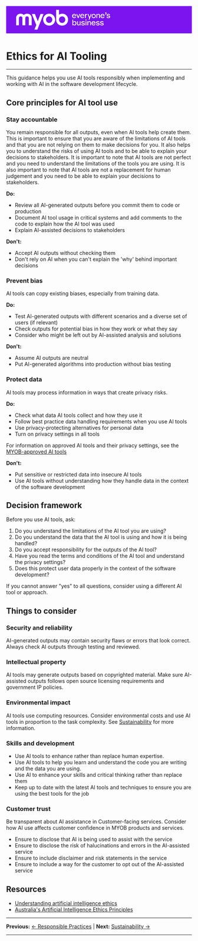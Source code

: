 ![MYOB Banner](../../assets/images/myob-banner.png)
---

# Ethics for AI Tooling

---


This guidance helps you use AI tools responsibly when implementing and working with AI in the software development lifecycle.

## Core principles for AI tool use

### Stay accountable
You remain responsible for all outputs, even when AI tools help create them. This is important to ensure that you are aware of the limitations of AI tools and that you are not relying on them to make decisions for you. It also helps you to understand the risks of using AI tools and to be able to explain your decisions to stakeholders. It is important to note that AI tools are not perfect and you need to understand the limitations of the tools you are using. It is also important to note that AI tools are not a replacement for human judgement and you need to be able to explain your decisions to stakeholders.

**Do:**
- Review all AI-generated outputs before you commit them to code or production
- Document AI tool usage in critical systems and add comments to the code to explain how the AI tool was used
- Explain AI-assisted decisions to stakeholders 

**Don't:**
- Accept AI outputs without checking them
- Don't rely on AI when you can't explain the 'why' behind important decisions

### Prevent bias
AI tools can copy existing biases, especially from training data.

**Do:**
- Test AI-generated outputs with different scenarios and a diverse set of users (if relevant)
- Check outputs for potential bias in how they work or what they say
- Consider who might be left out by AI-assisted analysis and solutions

**Don't:**
- Assume AI outputs are neutral
- Put AI-generated algorithms into production without bias testing

### Protect data
AI tools may process information in ways that create privacy risks.

**Do:**
- Check what data AI tools collect and how they use it
- Follow best practice data handling requirements when you use AI tools
- Use privacy-protecting alternatives for personal data
- Turn on privacy settings in all tools

For information on approved AI tools and their privacy settings, see the [MYOB-approved AI tools](../appendix/MYOB-approved-tools.md)

**Don't:**
- Put sensitive or restricted data into insecure AI tools
- Use AI tools without understanding how they handle data in the context of the software development

## Decision framework

Before you use AI tools, ask:

1. Do you understand the limitations of the AI tool you are using?
2. Do you understand the data that the AI tool is using and how it is being handled?
3. Do you accept responsibility for the outputs of the AI tool?
4. Have you read the terms and conditions of the AI tool and understand the privacy settings?
5. Does this protect user data properly in the context of the software development?

If you cannot answer "yes" to all questions, consider using a different AI tool or approach.

## Things to consider

### Security and reliability
AI-generated outputs may contain security flaws or errors that look correct. Always check AI outputs through testing and reviewed.

### Intellectual property
AI tools may generate outputs based on copyrighted material. Make sure AI-assisted outputs follows open source licensing requirements and government IP policies.

### Environmental impact
AI tools use computing resources. Consider environmental costs and use AI tools in proportion to the task complexity.  See [Sustainability](sustainability.md) for more information.

### Skills and development
- Use AI tools to enhance rather than replace human expertise.
- Use AI tools to help you learn and understand the code you are writing and the data you are using.
- Use AI to enhance your skills and critical thinking rather than replace them
- Keep up to date with the latest AI tools and techniques to ensure you are using the best tools for the job

### Customer trust
Be transparent about AI assistance in Customer-facing services. Consider how AI use affects customer confidence in MYOB products and services.
- Ensure to disclose that AI is being used to assist with the service
- Ensure to disclose the risk of halucinations and errors in the AI-assisted service
- Ensure to include disclaimer and risk statements in the service
- Ensure to include a way for the customer to opt out of the AI-assisted service

## Resources

- [Understanding artificial intelligence ethics](https://www.industry.gov.au/publications/australias-artificial-intelligence-ethics-principles)
- [Australia's Artificial Intelligence Ethics Principles](https://architecture.digital.gov.au/strategy/australias-artificial-intelligence-ethics-principles)

---

**Previous:** [← Responsible Practices](README.md) | **Next:** [Sustainability →](sustainability.md)

---